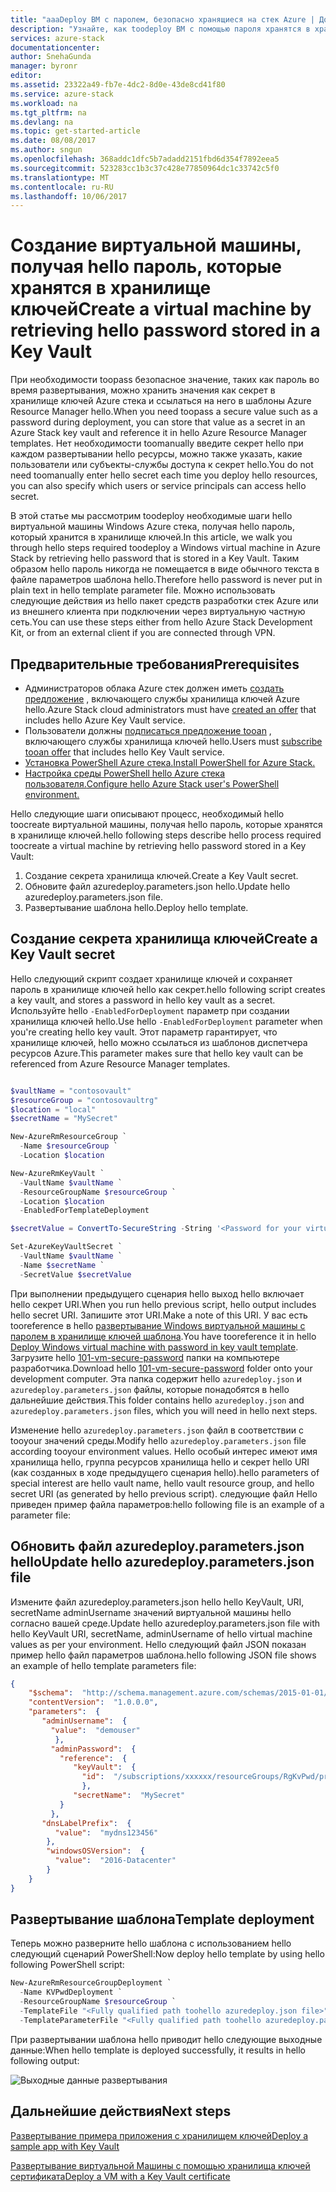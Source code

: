 ```yaml
---
title: "aaaDeploy ВМ с паролем, безопасно хранящиеся на стек Azure | Документы Microsoft"
description: "Узнайте, как toodeploy ВМ с помощью пароля хранятся в хранилище ключей Azure стека"
services: azure-stack
documentationcenter: 
author: SnehaGunda
manager: byronr
editor: 
ms.assetid: 23322a49-fb7e-4dc2-8d0e-43de8cd41f80
ms.service: azure-stack
ms.workload: na
ms.tgt_pltfrm: na
ms.devlang: na
ms.topic: get-started-article
ms.date: 08/08/2017
ms.author: sngun
ms.openlocfilehash: 368addc1dfc5b7adadd2151fbd6d354f7892eea5
ms.sourcegitcommit: 523283cc1b3c37c428e77850964dc1c33742c5f0
ms.translationtype: MT
ms.contentlocale: ru-RU
ms.lasthandoff: 10/06/2017
---
```

# <a name="create-a-virtual-machine-by-retrieving-hello-password-stored-in-a-key-vault"></a><span data-ttu-id="9bd17-103">Создание виртуальной машины, получая hello пароль, которые хранятся в хранилище ключей</span><span class="sxs-lookup"><span data-stu-id="9bd17-103">Create a virtual machine by retrieving hello password stored in a Key Vault</span></span>

<span data-ttu-id="9bd17-104">При необходимости toopass безопасное значение, таких как пароль во время развертывания, можно хранить значения как секрет в хранилище ключей Azure стека и ссылаться на него в шаблоны Azure Resource Manager hello.</span><span class="sxs-lookup"><span data-stu-id="9bd17-104">When you need toopass a secure value such as a password during deployment, you can store that value as a secret in an Azure Stack key vault and reference it in hello Azure Resource Manager templates.</span></span> <span data-ttu-id="9bd17-105">Нет необходимости toomanually введите секрет hello при каждом развертывании hello ресурсы, можно также указать, какие пользователи или субъекты-службы доступа к секрет hello.</span><span class="sxs-lookup"><span data-stu-id="9bd17-105">You do not need toomanually enter hello secret each time you deploy hello resources, you can also specify which users or service principals can access hello secret.</span></span> 

<span data-ttu-id="9bd17-106">В этой статье мы рассмотрим toodeploy необходимые шаги hello виртуальной машины Windows Azure стека, получая hello пароль, который хранится в хранилище ключей.</span><span class="sxs-lookup"><span data-stu-id="9bd17-106">In this article, we walk you through hello steps required toodeploy a Windows virtual machine in Azure Stack by retrieving hello password that is stored in a Key Vault.</span></span> <span data-ttu-id="9bd17-107">Таким образом hello пароль никогда не помещается в виде обычного текста в файле параметров шаблона hello.</span><span class="sxs-lookup"><span data-stu-id="9bd17-107">Therefore hello password is never put in plain text in hello template parameter file.</span></span> <span data-ttu-id="9bd17-108">Можно использовать следующие действия из hello пакет средств разработки стек Azure или из внешнего клиента при подключении через виртуальную частную сеть.</span><span class="sxs-lookup"><span data-stu-id="9bd17-108">You can use these steps either from hello Azure Stack Development Kit, or from an external client if you are connected through VPN.</span></span>

## <a name="prerequisites"></a><span data-ttu-id="9bd17-109">Предварительные требования</span><span class="sxs-lookup"><span data-stu-id="9bd17-109">Prerequisites</span></span>

* <span data-ttu-id="9bd17-110">Администраторов облака Azure стек должен иметь [создать предложение](azure-stack-create-offer.md) , включающего службы хранилища ключей Azure hello.</span><span class="sxs-lookup"><span data-stu-id="9bd17-110">Azure Stack cloud administrators must have [created an offer](azure-stack-create-offer.md) that includes hello Azure Key Vault service.</span></span>  
* <span data-ttu-id="9bd17-111">Пользователи должны [подписаться предложение tooan](azure-stack-subscribe-plan-provision-vm.md) , включающего службы хранилища ключей hello.</span><span class="sxs-lookup"><span data-stu-id="9bd17-111">Users must [subscribe tooan offer](azure-stack-subscribe-plan-provision-vm.md) that includes hello Key Vault service.</span></span>  
* [<span data-ttu-id="9bd17-112">Установка PowerShell Azure стека.</span><span class="sxs-lookup"><span data-stu-id="9bd17-112">Install PowerShell for Azure Stack.</span></span>](azure-stack-powershell-install.md)  
* [<span data-ttu-id="9bd17-113">Настройка среды PowerShell hello Azure стека пользователя.</span><span class="sxs-lookup"><span data-stu-id="9bd17-113">Configure hello Azure Stack user's PowerShell environment.</span></span>](azure-stack-powershell-configure-user.md)

<span data-ttu-id="9bd17-114">Hello следующие шаги описывают процесс, необходимый hello toocreate виртуальной машины, получая hello пароль, которые хранятся в хранилище ключей.</span><span class="sxs-lookup"><span data-stu-id="9bd17-114">hello following steps describe hello process required toocreate a virtual machine by retrieving hello password stored in a Key Vault:</span></span>

1. <span data-ttu-id="9bd17-115">Создание секрета хранилища ключей.</span><span class="sxs-lookup"><span data-stu-id="9bd17-115">Create a Key Vault secret.</span></span>
2. <span data-ttu-id="9bd17-116">Обновите файл azuredeploy.parameters.json hello.</span><span class="sxs-lookup"><span data-stu-id="9bd17-116">Update hello azuredeploy.parameters.json file.</span></span>
3. <span data-ttu-id="9bd17-117">Развертывание шаблона hello.</span><span class="sxs-lookup"><span data-stu-id="9bd17-117">Deploy hello template.</span></span>

## <a name="create-a-key-vault-secret"></a><span data-ttu-id="9bd17-118">Создание секрета хранилища ключей</span><span class="sxs-lookup"><span data-stu-id="9bd17-118">Create a Key Vault secret</span></span>

<span data-ttu-id="9bd17-119">Hello следующий скрипт создает хранилище ключей и сохраняет пароль в хранилище ключей hello как секрет.</span><span class="sxs-lookup"><span data-stu-id="9bd17-119">hello following script creates a key vault, and stores a password in hello key vault as a secret.</span></span> <span data-ttu-id="9bd17-120">Используйте hello `-EnabledForDeployment` параметр при создании хранилища ключей hello.</span><span class="sxs-lookup"><span data-stu-id="9bd17-120">Use hello `-EnabledForDeployment` parameter when you're creating hello key vault.</span></span> <span data-ttu-id="9bd17-121">Этот параметр гарантирует, что хранилище ключей, hello можно ссылаться из шаблонов диспетчера ресурсов Azure.</span><span class="sxs-lookup"><span data-stu-id="9bd17-121">This parameter makes sure that hello key vault can be referenced from Azure Resource Manager templates.</span></span>

```powershell

$vaultName = "contosovault"
$resourceGroup = "contosovaultrg"
$location = "local"
$secretName = "MySecret"

New-AzureRmResourceGroup `
  -Name $resourceGroup `
  -Location $location

New-AzureRmKeyVault `
  -VaultName $vaultName `
  -ResourceGroupName $resourceGroup `
  -Location $location
  -EnabledForTemplateDeployment

$secretValue = ConvertTo-SecureString -String '<Password for your virtual machine>' -AsPlainText -Force

Set-AzureKeyVaultSecret `
  -VaultName $vaultName `
  -Name $secretName `
  -SecretValue $secretValue

```

<span data-ttu-id="9bd17-122">При выполнении предыдущего сценария hello выход hello включает hello секрет URI.</span><span class="sxs-lookup"><span data-stu-id="9bd17-122">When you run hello previous script, hello output includes hello secret URI.</span></span> <span data-ttu-id="9bd17-123">Запишите этот URI.</span><span class="sxs-lookup"><span data-stu-id="9bd17-123">Make a note of this URI.</span></span> <span data-ttu-id="9bd17-124">У вас есть tooreference в hello [развертывание Windows виртуальной машины с паролем в хранилище ключей шаблона](https://github.com/Azure/azure-quickstart-templates/tree/master/101-vm-secure-password).</span><span class="sxs-lookup"><span data-stu-id="9bd17-124">You have tooreference it in hello [Deploy Windows virtual machine with password in key vault template](https://github.com/Azure/azure-quickstart-templates/tree/master/101-vm-secure-password).</span></span> <span data-ttu-id="9bd17-125">Загрузите hello [101-vm-secure-password](https://github.com/Azure/azure-quickstart-templates/tree/master/101-vm-secure-password) папки на компьютере разработчика.</span><span class="sxs-lookup"><span data-stu-id="9bd17-125">Download hello [101-vm-secure-password](https://github.com/Azure/azure-quickstart-templates/tree/master/101-vm-secure-password) folder onto your development computer.</span></span> <span data-ttu-id="9bd17-126">Эта папка содержит hello `azuredeploy.json` и `azuredeploy.parameters.json` файлы, которые понадобятся в hello дальнейшие действия.</span><span class="sxs-lookup"><span data-stu-id="9bd17-126">This folder contains hello `azuredeploy.json` and `azuredeploy.parameters.json` files, which you will need in hello next steps.</span></span>

<span data-ttu-id="9bd17-127">Изменение hello `azuredeploy.parameters.json` файл в соответствии с tooyour значений среды.</span><span class="sxs-lookup"><span data-stu-id="9bd17-127">Modify hello `azuredeploy.parameters.json` file according tooyour environment values.</span></span> <span data-ttu-id="9bd17-128">Hello особый интерес имеют имя хранилища hello, группа ресурсов хранилища hello и секрет hello URI (как созданных в ходе предыдущего сценария hello).</span><span class="sxs-lookup"><span data-stu-id="9bd17-128">hello parameters of special interest are hello vault name, hello vault resource group, and hello secret URI (as generated by hello previous script).</span></span> <span data-ttu-id="9bd17-129">следующие файл Hello приведен пример файла параметров:</span><span class="sxs-lookup"><span data-stu-id="9bd17-129">hello following file is an example of a parameter file:</span></span>

## <a name="update-hello-azuredeployparametersjson-file"></a><span data-ttu-id="9bd17-130">Обновить файл azuredeploy.parameters.json hello</span><span class="sxs-lookup"><span data-stu-id="9bd17-130">Update hello azuredeploy.parameters.json file</span></span>

<span data-ttu-id="9bd17-131">Измените файл azuredeploy.parameters.json hello hello KeyVault, URI, secretName adminUsername значений виртуальной машины hello согласно вашей среде.</span><span class="sxs-lookup"><span data-stu-id="9bd17-131">Update hello azuredeploy.parameters.json file with hello KeyVault URI, secretName, adminUsername of hello virtual machine values as per your environment.</span></span> <span data-ttu-id="9bd17-132">Hello следующий файл JSON показан пример hello файл параметров шаблона.</span><span class="sxs-lookup"><span data-stu-id="9bd17-132">hello following JSON file shows an example of hello template parameters file:</span></span> 

```json
{
    "$schema":  "http://schema.management.azure.com/schemas/2015-01-01/deploymentParameters.json#",
    "contentVersion":  "1.0.0.0",
    "parameters":  {
       "adminUsername":  {
         "value":  "demouser"
          },
         "adminPassword":  {
           "reference":  {
              "keyVault":  {
                "id":  "/subscriptions/xxxxxx/resourceGroups/RgKvPwd/providers/Microsoft.KeyVault/vaults/KvPwd"
                },
              "secretName":  "MySecret"
           }
         },
       "dnsLabelPrefix":  {
          "value":  "mydns123456"
        },
        "windowsOSVersion":  {
          "value":  "2016-Datacenter"
        }
    }
}

```

## <a name="template-deployment"></a><span data-ttu-id="9bd17-133">Развертывание шаблона</span><span class="sxs-lookup"><span data-stu-id="9bd17-133">Template deployment</span></span>

<span data-ttu-id="9bd17-134">Теперь можно разверните hello шаблона с использованием hello следующий сценарий PowerShell:</span><span class="sxs-lookup"><span data-stu-id="9bd17-134">Now deploy hello template by using hello following PowerShell script:</span></span>

```powershell
New-AzureRmResourceGroupDeployment `
  -Name KVPwdDeployment `
  -ResourceGroupName $resourceGroup `
  -TemplateFile "<Fully qualified path toohello azuredeploy.json file>" `
  -TemplateParameterFile "<Fully qualified path toohello azuredeploy.parameters.json file>"
```
<span data-ttu-id="9bd17-135">При развертывании шаблона hello приводит hello следующие выходные данные:</span><span class="sxs-lookup"><span data-stu-id="9bd17-135">When hello template is deployed successfully, it results in hello following output:</span></span>

![Выходные данные развертывания](media\azure-stack-kv-deploy-vm-with-secret/deployment-output.png)


## <a name="next-steps"></a><span data-ttu-id="9bd17-137">Дальнейшие действия</span><span class="sxs-lookup"><span data-stu-id="9bd17-137">Next steps</span></span>
[<span data-ttu-id="9bd17-138">Развертывание примера приложения с хранилищем ключей</span><span class="sxs-lookup"><span data-stu-id="9bd17-138">Deploy a sample app with Key Vault</span></span>](azure-stack-kv-sample-app.md)

[<span data-ttu-id="9bd17-139">Развертывание виртуальной Машины с помощью хранилища ключей сертификата</span><span class="sxs-lookup"><span data-stu-id="9bd17-139">Deploy a VM with a Key Vault certificate</span></span>](azure-stack-kv-push-secret-into-vm.md)

